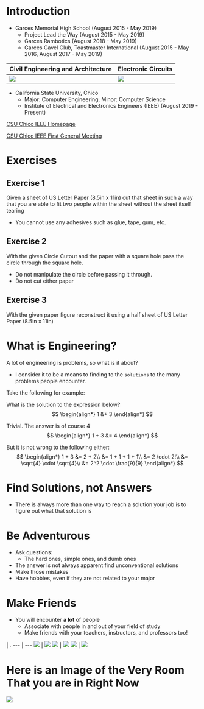 <!--

TOGGLE PREVIEW IN VISUAL STUDIO CODE:
    Ctrl + Shift + V

This space is designated for Markdown resources:
    - General Markdown Documentation: https://markdown-guide.readthedocs.io/en/latest/index.html

    - Markdown in Visual Studio Code Documentation: https://code.visualstudio.com/docs/languages/markdown

-->

[Comment]: <> (Inline Comment)
[//]: <> (This is also a comment)
[//]: # (This is also a comment)
<!--
    This is a multiline comment
-->

# Introduction
- Garces Memorial High School (August 2015 - May 2019)
    - Project Lead the Way (August 2015 - May 2019)
    - Garces Rambotics (August 2018 - May 2019)
    - Garces Gavel Club, Toastmaster International (August 2015 - May 2016, August 2017 - May 2019)
    <!--
    - Asian Culture Club
    - Rampage Newspaper
    - Garces Pep Band and Orchestra
    -->

Civil Engineering and Architecture | Electronic Circuits
--- | ---
![](assets/model.JPG) | ![](assets/circuit.JPG)

- California State University, Chico
    - Major: Computer Engineering, Minor: Computer Science
    - Institute of Electrical and Electronics Engineers (IEEE) (August 2019 - Present)

[CSU Chico IEEE Homepage](https://site.ieee.org/sb-csuchico/)

[CSU Chico IEEE First General Meeting](https://site.ieee.org/sb-csuchico/2022/10/20/recap-1st-general-meeting-fall-2022/)

# Exercises
## Exercise 1
Given a sheet of US Letter Paper (8.5in x 11in) cut that sheet in such a way that you are able to fit two people within the sheet without the sheet itself tearing
- You cannot use any adhesives such as glue, tape, gum, etc.

## Exercise 2
With the given Circle Cutout and the paper with a square hole pass the circle through the square hole.
- Do not manipulate the circle before passing it through.
- Do not cut either paper

## Exercise 3
With the given paper figure reconstruct it using a half sheet of US Letter Paper (8.5in x 11in)

# What is Engineering?
A lot of engineering is problems, so what is it about?

- I consider it to be a means to finding to the ``solutions`` to the many problems people encounter.

Take the following for example:

What is the solution to the expression below?
$$
\begin{align*}
1 &+ 3
\end{align*}
$$

Trivial. The answer is of course 4
$$
\begin{align*}
1 + 3 &= 4
\end{align*}
$$

But it is not wrong to the following either:
$$
\begin{align*}
1 + 3 &= 2 + 2\\
&= 1 + 1 + 1 + 1\\
&= 2 \cdot 2!\\
&= \sqrt{4} \cdot \sqrt{4}\\
&= 2^2 \cdot \frac{9}{9}
\end{align*}
$$

# Find Solutions, not Answers
- There is always more than one way to reach a solution your job is to figure out what that solution is

# Be Adventurous
- Ask questions:
    - The hard ones, simple ones, and dumb ones
- The answer is not always apparent find unconventional solutions
- Make those mistakes
- Have hobbies, even if they are not related to your major

# Make Friends
- You will encounter **a lot** of people
    - Associate with people in and out of your field of study
    - Make friends with your teachers, instructors, and professors too!

 | .
--- | ---
![](assets/high_asian.jpg) | ![](assets/high_graduation.jpg)
![](assets/college_elevator.jpg) | ![](assets/college_bus.jpg)
![](assets/college_bench.jpg) | ![](assets/college_table.jpg)


# Here is an Image of the Very Room That you are in Right Now

![](assets/room.JPG)